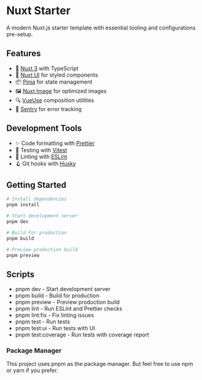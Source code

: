 # Nuxt Starter
A modern Nuxt.js starter template with essential tooling and configurations pre-setup.

## Features
- 🚀 [Nuxt 3](https://nuxt.com/) with TypeScript
- 🎨 [Nuxt UI](https://ui.nuxt.com/) for styled components
- 📦 [Pinia](https://pinia.vuejs.org/) for state management
- 🖼️ [Nuxt Image](https://image.nuxt.com/) for optimized images
- 🔍 [VueUse](https://vueuse.org/) composition utilities
- 🐞 [Sentry](https://sentry.io/) for error tracking

## Development Tools
- ✨ Code formatting with [Prettier](https://prettier.io/)
- 🧪 Testing with [Vitest](https://vitest.dev/)
- 📝 Linting with [ESLint](https://eslint.org/)
- 🪝 Git hooks with [Husky](https://typicode.github.io/husky/)

## Getting Started

```bash
# Install dependencies
pnpm install

# Start development server
pnpm dev

# Build for production
pnpm build

# Preview production build
pnpm preview
```

## Scripts
- pnpm dev - Start development server
- pnpm build - Build for production
- pnpm preview - Preview production build
- pnpm lint - Run ESLint and Prettier checks
- pnpm lint:fix - Fix linting issues
- pnpm test - Run tests
- pnpm test:ui - Run tests with UI
- pnpm test:coverage - Run tests with coverage report

### Package Manager
This project uses pnpm as the package manager. But feel free to use npm or yarn if you prefer.